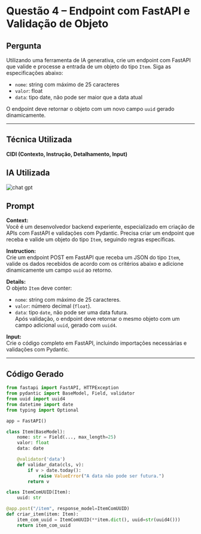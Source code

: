 # Questão 4 – Endpoint com FastAPI e Validação de Objeto

## Pergunta

Utilizando uma ferramenta de IA generativa, crie um endpoint com FastAPI que valide e processe a entrada de um objeto do tipo `Item`. Siga as especificações abaixo:

- `nome`: string com máximo de 25 caracteres
- `valor`: float
- `data`: tipo date, não pode ser maior que a data atual

O endpoint deve retornar o objeto com um novo campo `uuid` gerado dinamicamente.

---

## Técnica Utilizada

**CIDI (Contexto, Instrução, Detalhamento, Input)**

## IA Utilizada
  <img align="inline_block" alt="chat gpt" src="https://img.shields.io/badge/chatGPT-74aa9c?style=for-the-badge&logo=openai&logoColor=white"/>

## Prompt

**Context:**  
Você é um desenvolvedor backend experiente, especializado em criação de APIs com FastAPI e validações com Pydantic. Precisa criar um endpoint que receba e valide um objeto do tipo `Item`, seguindo regras específicas.

**Instruction:**  
Crie um endpoint POST em FastAPI que receba um JSON do tipo `Item`, valide os dados recebidos de acordo com os critérios abaixo e adicione dinamicamente um campo `uuid` ao retorno.

**Details:**  
O objeto `Item` deve conter:
- `nome`: string com máximo de 25 caracteres.
- `valor`: número decimal (`float`).
- `data`: tipo `date`, não pode ser uma data futura.  
Após validação, o endpoint deve retornar o mesmo objeto com um campo adicional `uuid`, gerado com `uuid4`.

**Input:**  
Crie o código completo em FastAPI, incluindo importações necessárias e validações com Pydantic.

---

## Código Gerado

```python
from fastapi import FastAPI, HTTPException
from pydantic import BaseModel, Field, validator
from uuid import uuid4
from datetime import date
from typing import Optional

app = FastAPI()

class Item(BaseModel):
    nome: str = Field(..., max_length=25)
    valor: float
    data: date

    @validator('data')
    def validar_data(cls, v):
        if v > date.today():
            raise ValueError("A data não pode ser futura.")
        return v

class ItemComUUID(Item):
    uuid: str

@app.post("/item", response_model=ItemComUUID)
def criar_item(item: Item):
    item_com_uuid = ItemComUUID(**item.dict(), uuid=str(uuid4()))
    return item_com_uuid

```